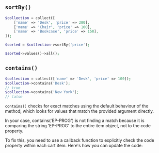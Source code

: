 
## `sortBy()`

```php +torchlight-php
$collection = collect([
    ['name' => 'Desk', 'price' => 200],
    ['name' => 'Chair', 'price' => 100],
    ['name' => 'Bookcase', 'price' => 150],
]);

$sorted = $collection->sortBy('price');

$sorted->values()->all();
```

## `contains()`



```php +torchlight-php
$collection = collect(['name' => 'Desk', 'price' => 100]);
$collection->contains('Desk');
// true
$collection->contains('New York');
// false
```


`contains()` checks for exact matches using the default behaviour of the method, which
looks for values that match the provided argument directly.

In your case, contains('EP-PROG') is not finding a match because it is comparing the
string 'EP-PROG' to the entire item object, not to the code property.

To fix this, you need to use a callback function to explicitly check the code property
within each cart item. Here's how you can update the code: